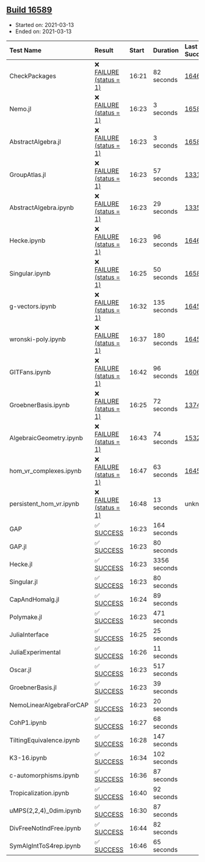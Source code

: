 ## [Build 16589](https://oscarci.mathematik.uni-kl.de/job/oscar/16589/)

* Started on: 2021-03-13
* Ended on: 2021-03-13

| Test Name    | Result | Start | Duration | Last Success | First Failure |
|:-------------|:-------|:------|:---------|:-------------|:--------------|
| CheckPackages | ❌ [FAILURE (status = 1)](https://oscarci.mathematik.uni-kl.de/job/oscar/16589/artifact/logs/build-16589/CheckPackages.log) | 16:21 | 82 seconds | [16463](https://oscarci.mathematik.uni-kl.de/job/oscar/16463/) | [16464](https://oscarci.mathematik.uni-kl.de/job/oscar/16464/) |
| Nemo.jl | ❌ [FAILURE (status = 1)](https://oscarci.mathematik.uni-kl.de/job/oscar/16589/artifact/logs/build-16589/Nemo.jl.log) | 16:23 | 3 seconds | [16588](https://oscarci.mathematik.uni-kl.de/job/oscar/16588/) | [16589](https://oscarci.mathematik.uni-kl.de/job/oscar/16589/) |
| AbstractAlgebra.jl | ❌ [FAILURE (status = 1)](https://oscarci.mathematik.uni-kl.de/job/oscar/16589/artifact/logs/build-16589/AbstractAlgebra.jl.log) | 16:23 | 3 seconds | [16584](https://oscarci.mathematik.uni-kl.de/job/oscar/16584/) | [16585](https://oscarci.mathematik.uni-kl.de/job/oscar/16585/) |
| GroupAtlas.jl | ❌ [FAILURE (status = 1)](https://oscarci.mathematik.uni-kl.de/job/oscar/16589/artifact/logs/build-16589/GroupAtlas.jl.log) | 16:23 | 57 seconds | [13311](https://oscarci.mathematik.uni-kl.de/job/oscar/13311/) | [13312](https://oscarci.mathematik.uni-kl.de/job/oscar/13312/) |
| AbstractAlgebra.ipynb | ❌ [FAILURE (status = 1)](https://oscarci.mathematik.uni-kl.de/job/oscar/16589/artifact/logs/build-16589/AbstractAlgebra.ipynb.log) | 16:23 | 29 seconds | [13355](https://oscarci.mathematik.uni-kl.de/job/oscar/13355/) | [13356](https://oscarci.mathematik.uni-kl.de/job/oscar/13356/) |
| Hecke.ipynb | ❌ [FAILURE (status = 1)](https://oscarci.mathematik.uni-kl.de/job/oscar/16589/artifact/logs/build-16589/Hecke.ipynb.log) | 16:23 | 96 seconds | [16463](https://oscarci.mathematik.uni-kl.de/job/oscar/16463/) | [16464](https://oscarci.mathematik.uni-kl.de/job/oscar/16464/) |
| Singular.ipynb | ❌ [FAILURE (status = 1)](https://oscarci.mathematik.uni-kl.de/job/oscar/16589/artifact/logs/build-16589/Singular.ipynb.log) | 16:25 | 50 seconds | [16588](https://oscarci.mathematik.uni-kl.de/job/oscar/16588/) | [16589](https://oscarci.mathematik.uni-kl.de/job/oscar/16589/) |
| g-vectors.ipynb | ❌ [FAILURE (status = 1)](https://oscarci.mathematik.uni-kl.de/job/oscar/16589/artifact/logs/build-16589/g-vectors.ipynb.log) | 16:32 | 135 seconds | [16458](https://oscarci.mathematik.uni-kl.de/job/oscar/16458/) | [16459](https://oscarci.mathematik.uni-kl.de/job/oscar/16459/) |
| wronski-poly.ipynb | ❌ [FAILURE (status = 1)](https://oscarci.mathematik.uni-kl.de/job/oscar/16589/artifact/logs/build-16589/wronski-poly.ipynb.log) | 16:37 | 180 seconds | [16458](https://oscarci.mathematik.uni-kl.de/job/oscar/16458/) | [16459](https://oscarci.mathematik.uni-kl.de/job/oscar/16459/) |
| GITFans.ipynb | ❌ [FAILURE (status = 1)](https://oscarci.mathematik.uni-kl.de/job/oscar/16589/artifact/logs/build-16589/GITFans.ipynb.log) | 16:42 | 96 seconds | [16068](https://oscarci.mathematik.uni-kl.de/job/oscar/16068/) | [16069](https://oscarci.mathematik.uni-kl.de/job/oscar/16069/) |
| GroebnerBasis.ipynb | ❌ [FAILURE (status = 1)](https://oscarci.mathematik.uni-kl.de/job/oscar/16589/artifact/logs/build-16589/GroebnerBasis.ipynb.log) | 16:25 | 72 seconds | [13748](https://oscarci.mathematik.uni-kl.de/job/oscar/13748/) | [13749](https://oscarci.mathematik.uni-kl.de/job/oscar/13749/) |
| AlgebraicGeometry.ipynb | ❌ [FAILURE (status = 1)](https://oscarci.mathematik.uni-kl.de/job/oscar/16589/artifact/logs/build-16589/AlgebraicGeometry.ipynb.log) | 16:43 | 74 seconds | [15322](https://oscarci.mathematik.uni-kl.de/job/oscar/15322/) | [15323](https://oscarci.mathematik.uni-kl.de/job/oscar/15323/) |
| hom_vr_complexes.ipynb | ❌ [FAILURE (status = 1)](https://oscarci.mathematik.uni-kl.de/job/oscar/16589/artifact/logs/build-16589/hom_vr_complexes.ipynb.log) | 16:47 | 63 seconds | [16458](https://oscarci.mathematik.uni-kl.de/job/oscar/16458/) | [16459](https://oscarci.mathematik.uni-kl.de/job/oscar/16459/) |
| persistent_hom_vr.ipynb | ❌ [FAILURE (status = 1)](https://oscarci.mathematik.uni-kl.de/job/oscar/16589/artifact/logs/build-16589/persistent_hom_vr.ipynb.log) | 16:48 | 13 seconds | unknown | unknown |
| GAP | ✅ [SUCCESS](https://oscarci.mathematik.uni-kl.de/job/oscar/16589/artifact/logs/build-16589/GAP.log) | 16:23 | 164 seconds |  |  |
| GAP.jl | ✅ [SUCCESS](https://oscarci.mathematik.uni-kl.de/job/oscar/16589/artifact/logs/build-16589/GAP.jl.log) | 16:23 | 80 seconds |  |  |
| Hecke.jl | ✅ [SUCCESS](https://oscarci.mathematik.uni-kl.de/job/oscar/16589/artifact/logs/build-16589/Hecke.jl.log) | 16:23 | 3356 seconds |  |  |
| Singular.jl | ✅ [SUCCESS](https://oscarci.mathematik.uni-kl.de/job/oscar/16589/artifact/logs/build-16589/Singular.jl.log) | 16:23 | 80 seconds |  |  |
| CapAndHomalg.jl | ✅ [SUCCESS](https://oscarci.mathematik.uni-kl.de/job/oscar/16589/artifact/logs/build-16589/CapAndHomalg.jl.log) | 16:24 | 89 seconds |  |  |
| Polymake.jl | ✅ [SUCCESS](https://oscarci.mathematik.uni-kl.de/job/oscar/16589/artifact/logs/build-16589/Polymake.jl.log) | 16:23 | 471 seconds |  |  |
| JuliaInterface | ✅ [SUCCESS](https://oscarci.mathematik.uni-kl.de/job/oscar/16589/artifact/logs/build-16589/JuliaInterface.log) | 16:25 | 25 seconds |  |  |
| JuliaExperimental | ✅ [SUCCESS](https://oscarci.mathematik.uni-kl.de/job/oscar/16589/artifact/logs/build-16589/JuliaExperimental.log) | 16:26 | 11 seconds |  |  |
| Oscar.jl | ✅ [SUCCESS](https://oscarci.mathematik.uni-kl.de/job/oscar/16589/artifact/logs/build-16589/Oscar.jl.log) | 16:23 | 517 seconds |  |  |
| GroebnerBasis.jl | ✅ [SUCCESS](https://oscarci.mathematik.uni-kl.de/job/oscar/16589/artifact/logs/build-16589/GroebnerBasis.jl.log) | 16:23 | 39 seconds |  |  |
| NemoLinearAlgebraForCAP | ✅ [SUCCESS](https://oscarci.mathematik.uni-kl.de/job/oscar/16589/artifact/logs/build-16589/NemoLinearAlgebraForCAP.log) | 16:23 | 20 seconds |  |  |
| CohP1.ipynb | ✅ [SUCCESS](https://oscarci.mathematik.uni-kl.de/job/oscar/16589/artifact/logs/build-16589/CohP1.ipynb.log) | 16:27 | 68 seconds |  |  |
| TiltingEquivalence.ipynb | ✅ [SUCCESS](https://oscarci.mathematik.uni-kl.de/job/oscar/16589/artifact/logs/build-16589/TiltingEquivalence.ipynb.log) | 16:28 | 147 seconds |  |  |
| K3-16.ipynb | ✅ [SUCCESS](https://oscarci.mathematik.uni-kl.de/job/oscar/16589/artifact/logs/build-16589/K3-16.ipynb.log) | 16:34 | 102 seconds |  |  |
| c-automorphisms.ipynb | ✅ [SUCCESS](https://oscarci.mathematik.uni-kl.de/job/oscar/16589/artifact/logs/build-16589/c-automorphisms.ipynb.log) | 16:36 | 87 seconds |  |  |
| Tropicalization.ipynb | ✅ [SUCCESS](https://oscarci.mathematik.uni-kl.de/job/oscar/16589/artifact/logs/build-16589/Tropicalization.ipynb.log) | 16:40 | 92 seconds |  |  |
| uMPS(2,2,4)_0dim.ipynb | ✅ [SUCCESS](https://oscarci.mathematik.uni-kl.de/job/oscar/16589/artifact/logs/build-16589/uMPS-2-2-4-_0dim.ipynb.log) | 16:30 | 87 seconds |  |  |
| DivFreeNotIndFree.ipynb | ✅ [SUCCESS](https://oscarci.mathematik.uni-kl.de/job/oscar/16589/artifact/logs/build-16589/DivFreeNotIndFree.ipynb.log) | 16:44 | 82 seconds |  |  |
| SymAlgIntToS4rep.ipynb | ✅ [SUCCESS](https://oscarci.mathematik.uni-kl.de/job/oscar/16589/artifact/logs/build-16589/SymAlgIntToS4rep.ipynb.log) | 16:46 | 65 seconds |  |  |
